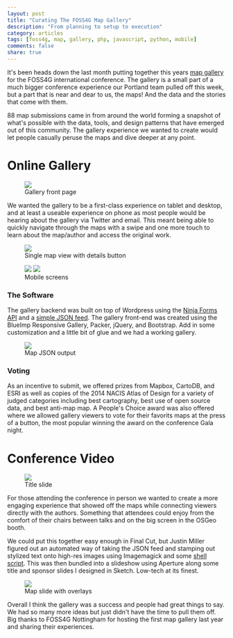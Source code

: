 ```yaml
---
layout: post
title: "Curating The FOSS4G Map Gallery"
description: "From planning to setup to execution"
category: articles
tags: [foss4g, map, gallery, php, javascript, python, mobile]
comments: false
share: true
---
```


It's been heads down the last month putting together this years [map gallery](http://2014.foss4g.org/map-gallery) for the FOSS4G international conference.  The gallery is a small part of a much bigger conference experience our Portland team pulled off this week, but a part that is near and dear to us, the maps! And the data and the stories that come with them.

88 map submissions came in from around the world forming a snapshot of what's possible with the data, tools, and design patterns that have emerged out of this community.  The gallery experience we wanted to create would let people casually peruse the maps and dive deeper at any point.

# Online Gallery

<figure>
	<a href="/images/posts/mapgallery/gallery-web.jpg" target="_window"><img src="/images/posts/mapgallery/gallery-web.jpg"></a>	
	<figcaption>Gallery front page</figcaption>
</figure>

We wanted the gallery to be a first-class experience on tablet and desktop, and at least a useable experience on phone as most people would be hearing about the gallery via Twitter and email.  This meant being able to quickly navigate through the maps with a swipe and one more touch to learn about the map/author and access the original work.

<figure>
	<a href="/images/posts/mapgallery/gallery-web2.jpg" target="_window"><img src="/images/posts/mapgallery/gallery-web2.jpg"></a>
	<figcaption>Single map view with details button</figcaption>
</figure>

<figure class="half">
	<a href="/images/posts/mapgallery/gallery-mobile.jpg"><img src="/images/posts/mapgallery/gallery-mobile.jpg"></a>
	<a href="/images/posts/mapgallery/gallery-mobile2.jpg"><img src="/images/posts/mapgallery/gallery-mobile2.jpg"></a>
	<figcaption>Mobile screens</figcaption>
</figure>

### The Software

The gallery backend was built on top of Wordpress using the [Ninja Forms API](http://ninjaforms.com/documentation/developer-api/functions/) and a [simple JSON feed](https://github.com/pdxosgeo/foss4g2014-wordpress/blob/master/themes/foss4g-theme/template-mapgalleryfeed.php).  The gallery front-end was created using the BlueImp Responsive Gallery, Packer, jQuery, and Bootstrap.  Add in some customization and a little bit of glue and we had a working gallery.

<figure>
	<a href="/images/posts/mapgallery/gallery-json.jpg" target="_window"><img src="/images/posts/mapgallery/gallery-json.jpg"></a>	
	<figcaption>Map JSON output</figcaption>
</figure>

### Voting

As an incentive to submit, we offered prizes from Mapbox, CartoDB, and ESRI as well as copies of the 2014 NACIS Atlas of Design for a variety of judged categories including best cartography, best use of open source data, and best anti-map map.  A People's Choice award was also offered where we allowed gallery viewers to vote for their favorits maps at the press of a button, the most popular winning the award on the conference Gala night.

# Conference Video

<figure>
	<a href="/images/posts/mapgallery/video-title.jpg" target="_window"><img src="/images/posts/mapgallery/video-title.jpg"></a>	
	<figcaption>Title slide</figcaption>
</figure>

For those attending the conference in person we wanted to create a more engaging experience that showed off the maps while connecting viewers directly with the authors.  Something that attendees could enjoy from the comfort of their chairs between talks and on the big screen in the OSGeo booth.  

We could put this together easy enough in Final Cut, but Justin Miller figured out an automated way of taking the JSON feed and stamping out stylized text onto high-res images using Imagemagick and some [shell script](https://github.com/pdxosgeo/foss4g-slideshow/blob/master/test.sh).  This was then bundled into a slideshow using Aperture along some title and sponsor slides I designed in Sketch.  Low-tech at its finest.

<figure>
	<a href="/images/posts/mapgallery/gallery-video.jpg" target="_window"><img src="/images/posts/mapgallery/gallery-video.jpg"></a>	
	<figcaption>Map slide with overlays</figcaption>
</figure>

Overall I think the gallery was a success and people had great things to say.  We had so many more ideas but just didn't have the time to pull them off.  Big thanks to FOSS4G Nottingham for hosting the first map gallery last year and sharing their experiences.
